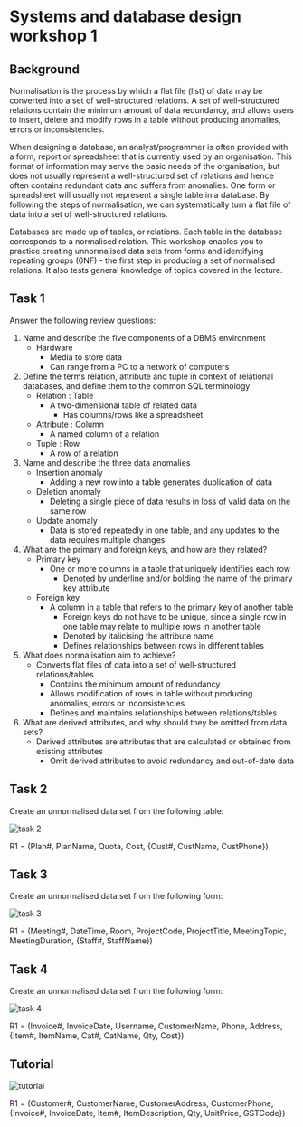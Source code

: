 # Systems and database design workshop 1

## Background

Normalisation is the process by which a flat file (list) of data may be converted into a set of well-structured relations. A set of well-structured relations contain the minimum amount of data redundancy, and allows users to insert, delete and modify rows in a table without producing anomalies, errors or inconsistencies.

When designing a database, an analyst/programmer is often provided with a form, report or spreadsheet that is currently used by an organisation. This format of information may serve the basic needs of the organisation, but does not usually represent a well-structured set of relations and hence often contains redundant data and suffers from anomalies. One form or spreadsheet will usually not represent a single table in a database. By following the steps of normalisation, we can systematically turn a flat file of data into a set of well-structured relations.

Databases are made up of tables, or relations. Each table in the database corresponds to a normalised relation. This workshop enables you to practice creating unnormalised data sets from forms and identifying repeating groups (0NF) - the first step in producing a set of normalised relations. It also tests general knowledge of topics covered in the lecture.

## Task 1

Answer the following review questions:

1. Name and describe the five components of a DBMS environment
	- Hardware
		- Media to store data
		- Can range from a PC to a network of computers
2. Define the terms relation, attribute and tuple in context of relational databases, and define them to the common SQL terminology
	- Relation : Table
		- A two-dimensional table of related data
			- Has columns/rows like a spreadsheet
	- Attribute : Column
		- A named column of a relation
	- Tuple : Row
		- A row of a relation
3. Name and describe the three data anomalies
	- Insertion anomaly
		- Adding a new row into a table generates duplication of data
	- Deletion anomaly
		- Deleting a single piece of data results in loss of valid data on the same row
	- Update anomaly
		- Data is stored repeatedly in one table, and any updates to the data requires multiple changes
4. What are the primary and foreign keys, and how are they related?
	- Primary key
		- One or more columns in a table that uniquely identifies each row
			- Denoted by underline and/or bolding the name of the primary key attribute
	- Foreign key
		- A column in a table that refers to the primary key of another table
			- Foreign keys do not have to be unique, since a single row in one table may relate to multiple rows in another table
			- Denoted by italicising the attribute name
			- Defines relationships between rows in different tables
5. What does normalisation aim to achieve?
	- Converts flat files of data into a set of well-structured relations/tables
		- Contains the minimum amount of redundancy
		- Allows modification of rows in table without producing anomalies, errors or inconsistencies
		- Defines and maintains relationships between relations/tables
6. What are derived attributes, and why should they be omitted from data sets?
	- Derived attributes are attributes that are calculated or obtained from existing attributes
		- Omit derived attributes to avoid redundancy and out-of-date data

## Task 2

Create an unnormalised data set from the following table:

![task 2](http://snag.gy/RY9NP.jpg)

R1 = (Plan#, PlanName, Quota, Cost, {Cust#, CustName, CustPhone})

## Task 3

Create an unnormalised data set from the following form:

![task 3](http://snag.gy/vuXhc.jpg)

R1 = (Meeting#, DateTime, Room, ProjectCode, ProjectTitle, MeetingTopic, MeetingDuration, {Staff#, StaffName})

## Task 4

Create an unnormalised data set from the following form:

![task 4](http://snag.gy/ZOjZt.jpg)

R1 = (Invoice#, InvoiceDate, Username, CustomerName, Phone, Address, {Item#, ItemName, Cat#, CatName, Qty, Cost})

## Tutorial

![tutorial](http://snag.gy/jxAa4.jpg)

R1 = (Customer#, CustomerName, CustomerAddress, CustomerPhone, {Invoice#, InvoiceDate, Item#, ItemDescription, Qty, UnitPrice, GSTCode})